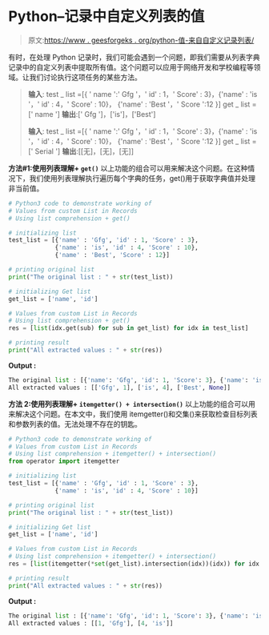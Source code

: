 # Python–记录中自定义列表的值

> 原文:[https://www . geesforgeks . org/python-值-来自自定义记录列表/](https://www.geeksforgeeks.org/python-values-from-custom-list-in-records/)

有时，在处理 Python 记录时，我们可能会遇到一个问题，即我们需要从列表字典记录中的自定义列表中提取所有值。这个问题可以应用于网络开发和学校编程等领域。让我们讨论执行这项任务的某些方法。

> **输入**:
> test _ list =[{ ' name ':' Gfg '，' id' : 1，' Score' : 3}，{'name' : 'is '，' id' : 4，' Score' : 10}，
> {'name' : 'Best '，' Score ':12 }]
> get _ list =[' name ']
> **输出**:[' Gfg ']，['is']，['Best']
> 
> **输入**:
> test _ list =[{ ' name ':' Gfg '，' id' : 1，' Score' : 3}，{'name' : 'is '，' id' : 4，' Score' : 10}，
> {'name' : 'Best '，' Score ':12 }]
> get _ list =[' Serial ']
> **输出**:[[无]，[无]，[无]]

**方法#1:使用列表理解+ `get()`**
以上功能的组合可以用来解决这个问题。在这种情况下，我们使用列表理解执行遍历每个字典的任务，get()用于获取字典值并处理非当前值。

```py
# Python3 code to demonstrate working of 
# Values from custom List in Records
# Using list comprehension + get()

# initializing list
test_list = [{'name' : 'Gfg', 'id' : 1, 'Score' : 3},
             {'name' : 'is', 'id' : 4, 'Score' : 10},
             {'name' : 'Best', 'Score' : 12}]

# printing original list 
print("The original list : " + str(test_list))

# initializing Get list 
get_list = ['name', 'id']

# Values from custom List in Records
# Using list comprehension + get()
res = [list(idx.get(sub) for sub in get_list) for idx in test_list]

# printing result 
print("All extracted values : " + str(res))
```

**Output :**

```py
The original list : [{'name': 'Gfg', 'id': 1, 'Score': 3}, {'name': 'is', 'id': 4, 'Score': 10}, {'name': 'Best', 'Score': 12}]
All extracted values : [['Gfg', 1], ['is', 4], ['Best', None]]

```

**方法 2:使用列表理解+ `itemgetter() + intersection()`**
以上功能的组合可以用来解决这个问题。在本文中，我们使用 itemgetter()和交集()来获取检查目标列表和参数列表的值。无法处理不存在的钥匙。

```py
# Python3 code to demonstrate working of 
# Values from custom List in Records
# Using list comprehension + itemgetter() + intersection()
from operator import itemgetter

# initializing list
test_list = [{'name' : 'Gfg', 'id' : 1, 'Score' : 3},
             {'name' : 'is', 'id' : 4, 'Score' : 10}]

# printing original list 
print("The original list : " + str(test_list))

# initializing Get list 
get_list = ['name', 'id']

# Values from custom List in Records
# Using list comprehension + itemgetter() + intersection()
res = [list(itemgetter(*set(get_list).intersection(idx))(idx)) for idx in test_list]

# printing result 
print("All extracted values : " + str(res))
```

**Output :**

```py
The original list : [{'name': 'Gfg', 'id': 1, 'Score': 3}, {'name': 'is', 'id': 4, 'Score': 10}]
All extracted values : [[1, 'Gfg'], [4, 'is']]

```
